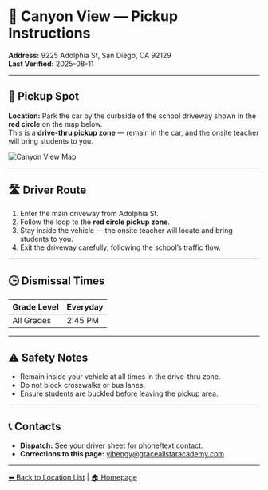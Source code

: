 # 🚌 Canyon View — Pickup Instructions

**Address:** 9225 Adolphia St, San Diego, CA 92129  
**Last Verified:** 2025-08-11

---

## 📍 Pickup Spot
**Location:** Park the car by the curbside of the school driveway shown in the **red circle** on the map below.  
This is a **drive-thru pickup zone** — remain in the car, and the onsite teacher will bring students to you.

![Canyon View Map](Canyon_View.jpg)

---

## 🛣️ Driver Route
1. Enter the main driveway from Adolphia St.  
2. Follow the loop to the **red circle pickup zone**.  
3. Stay inside the vehicle — the onsite teacher will locate and bring students to you.  
4. Exit the driveway carefully, following the school’s traffic flow.

---

## 🕒 Dismissal Times

| Grade Level | Everyday |
|-------------|----------|
| All Grades  |  2:45 PM |

---

## ⚠ Safety Notes
- Remain inside your vehicle at all times in the drive-thru zone.  
- Do not block crosswalks or bus lanes.  
- Ensure students are buckled before leaving the pickup area.

---

## 📞 Contacts
- **Dispatch:** See your driver sheet for phone/text contact.  
- **Corrections to this page:** [yihengy@graceallstaracademy.com](mailto:yihengy@graceallstaracademy.com)

---

[⬅ Back to Location List](../Location_detail.md) | [🏠 Homepage](../README.md)
